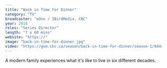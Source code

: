 ```yaml
---
title: "Back in Time for Dinner"
category: "TV"
broadcaster: "eOne / 3BirdMedia, CBC"
year: 2018
roles: "Series Director"
length: "7 x 60 mins"
website: "https://"
image: "back-in-time-for-dinner.jpg"
video: "https://gem.cbc.ca/season/back-in-time-for-dinner/season-1/044cb8fc-975d-487f-ae37-1c7edbc0b121"
---
```


A modern family experiences what it's like to live in six different decades.
